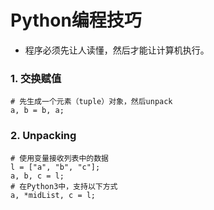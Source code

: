 # Python编程技巧
  * 程序必须先让人读懂，然后才能让计算机执行。

### 1. 交换赋值
```
# 先生成一个元素（tuple）对象，然后unpack
a, b = b, a;
```

### 2. Unpacking
```
# 使用变量接收列表中的数据
l = ["a", "b", "c"];
a, b, c = l;
# 在Python3中，支持以下方式
a, *midList, c = l;
```